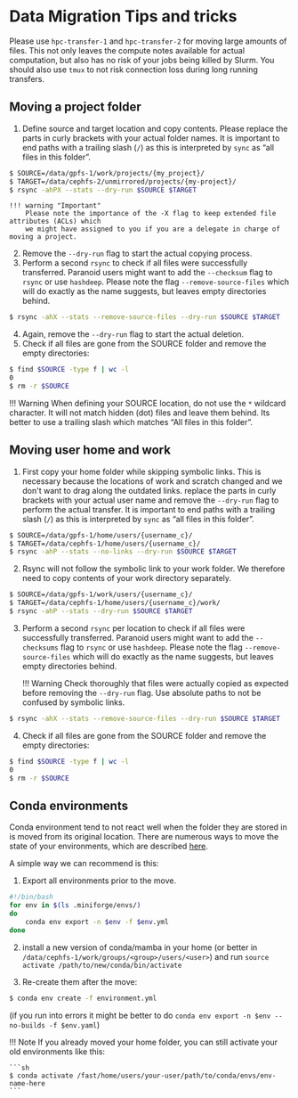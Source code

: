# Data Migration Tips and tricks
Please use `hpc-transfer-1` and `hpc-transfer-2` for moving large amounts of files.
This not only leaves the compute notes available for actual computation, but also has no risk of your jobs being killed by Slurm.
You should also use `tmux` to not risk connection loss during long running transfers.

## Moving a project folder
1. Define source and target location and copy contents.
   Please replace the parts in curly brackets with your actual folder names.
   It is important to end paths with a trailing slash (`/`) as this is interpreted by `sync` as “all files in this folder”.
```sh
$ SOURCE=/data/gpfs-1/work/projects/{my_project}/
$ TARGET=/data/cephfs-2/unmirrored/projects/{my-project}/
$ rsync -ahPX --stats --dry-run $SOURCE $TARGET
```

    !!! warning "Important"
        Please note the importance of the -X flag to keep extended file attributes (ACLs) which
        we might have assigned to you if you are a delegate in charge of moving a project.

2. Remove the `--dry-run` flag to start the actual copying process.
3. Perform a second `rsync` to check if all files were successfully transferred.
   Paranoid users might want to add the `--checksum` flag to `rsync` or use `hashdeep`.
   Please note the flag `--remove-source-files` which will do exactly as the name suggests,
   but leaves empty directories behind.
```sh
$ rsync -ahX --stats --remove-source-files --dry-run $SOURCE $TARGET
```
4. Again, remove the `--dry-run` flag to start the actual deletion.
5. Check if all files are gone from the SOURCE folder and remove the empty directories:
```sh
$ find $SOURCE -type f | wc -l
0
$ rm -r $SOURCE
```

!!! Warning 
    When defining your SOURCE location, do not use the `*` wildcard character.
    It will not match hidden (dot) files and leave them behind.
    Its better to use a trailing slash which matches “All files in this folder”.

## Moving user home and work
1. First copy your home folder while skipping symbolic links.
   This is necessary because the locations of work and scratch changed and we don't want to drag along the outdated links.
   replace the parts in curly brackets with your actual user name and remove the `--dry-run` flag to perform the actual transfer.
   It is important to end paths with a trailing slash (`/`) as this is interpreted by `sync` as “all files in this folder”.
```sh
$ SOURCE=/data/gpfs-1/home/users/{username_c}/
$ TARGET=/data/cephfs-1/home/users/{username_c}/
$ rsync -ahP --stats --no-links --dry-run $SOURCE $TARGET
```
2. Rsync will not follow the symbolic link to your work folder.
   We therefore need to copy contents of your work directory separately.
```sh
$ SOURCE=/data/gpfs-1/work/users/{username_c}/
$ TARGET=/data/cephfs-1/home/users/{username_c}/work/
$ rsync -ahP --stats --dry-run $SOURCE $TARGET
```
3. Perform a second `rsync` per location to check if all files were successfully transferred.
   Paranoid users might want to add the `--checksums` flag to `rsync` or use `hashdeep`.
   Please note the flag `--remove-source-files` which will do exactly as the name suggests,
   but leaves empty directories behind.
   
    !!! Warning
        Check thoroughly that files were actually copied as expected before removing the `--dry-run` flag.
        Use absolute paths to not be confused by symbolic links.
 
```sh
$ rsync -ahX --stats --remove-source-files --dry-run $SOURCE $TARGET
```
4. Check if all files are gone from the SOURCE folder and remove the empty directories:
```sh
$ find $SOURCE -type f | wc -l
0
$ rm -r $SOURCE
```

## Conda environments
Conda environment tend to not react well when the folder they are stored in is moved from its original location.
There are numerous ways to move the state of your environments, which are described [here](https://www.anaconda.com/blog/moving-conda-environments).

A simple way we can recommend is this:

1. Export all environments prior to the move.
```sh
#!/bin/bash
for env in $(ls .miniforge/envs/)
do
    conda env export -n $env -f $env.yml
done
```

2. install a new version of conda/mamba in your home (or better in `/data/cephfs-1/work/groups/<group>/users/<user>`) and run `source activate /path/to/new/conda/bin/activate`

3. Re-create them after the move:
```sh
$ conda env create -f environment.yml
```

(if you run into errors it might be better to do `conda env export -n $env --no-builds -f $env.yaml`)

!!! Note
    If you already moved your home folder, you can still activate your old environments like this:

    ```sh
    $ conda activate /fast/home/users/your-user/path/to/conda/envs/env-name-here
    ```
